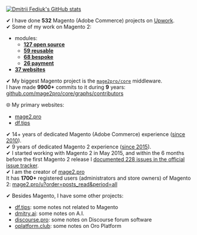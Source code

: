 [![Dmitrii Fediuk's GitHub stats](https://github-readme-stats.vercel.app/api?username=dmitrii-fediuk&show_icons=true&hide=stars,prs&count_private=true&hide_rank=true&hide_title=true&include_all_commits=true)](https://github.com/anuraghazra/github-readme-stats)

✔ I have done **532** Magento (Adobe Commerce) projects on [Upwork](https://www.upwork.com/fl/mage2pro).  
✔ Some of my work on Magento 2:
  - modules:
    - [**127 open source**](https://github.com/topics/mage2pro-module-ready)
    - [**59 reusable**](https://github.com/topics/mage2pro-module-reusable)
    - [**68 bespoke**](https://github.com/topics/mage2pro-module-bespoke)
    - [**26 payment**](https://github.com/topics/mage2pro-payment)
  - [**37 websites**](https://github.com/topics/mage2pro-site)

✔ My biggest Magento project is the [`mage2pro/core`](https://github.com/mage2pro/core) middleware.  
I have made **9900+** commits to it during **9** years: [github.com/mage2pro/core/graphs/contributors](https://github.com/mage2pro/core/graphs/contributors)

🌐 My primary websites:
  - [mage2.pro](https://mage2.pro?order=views)
  - [df.tips](https://df.tips?order=views)

✔ 14+ years of dedicated Magento (Adobe Commerce) experience ([since 2010](https://magento-forum.ru/user/1)).  
✔ 9 years of dedicated Magento 2 experience ([since 2015](https://mage2.pro/u/dmitry_fedyuk)).  
✔ I started working with Magento 2 in May 2015, and within the 6 months before the first Magento 2 release I [documented 228 issues in the official issue tracker](https://github.com/magento/magento2/issues?q=is%3Aissue+author%3Admitrii-fediuk+sort%3Acomments-desc).  
✔ I am the creator of [mage2.pro](https://mage2.pro)  
It has **1700+** registered users (administrators and store owners) of Magento 2: [mage2.pro/u?order=posts_read&period=all](https://mage2.pro/u?order=posts_read&period=all)

✔ Besides Magento, I have some other projects:
- [df.tips](https://df.tips?order=views): some notes not related to Magento
- [dmitry.ai](https://dmitry.ai?order=views): some notes on A.I.
- [discourse.pro](https://discourse.pro?order=views): some notes on Discourse forum software
- [oplatform.club](https://oplatform.club?order=views): some notes on Oro Platform
